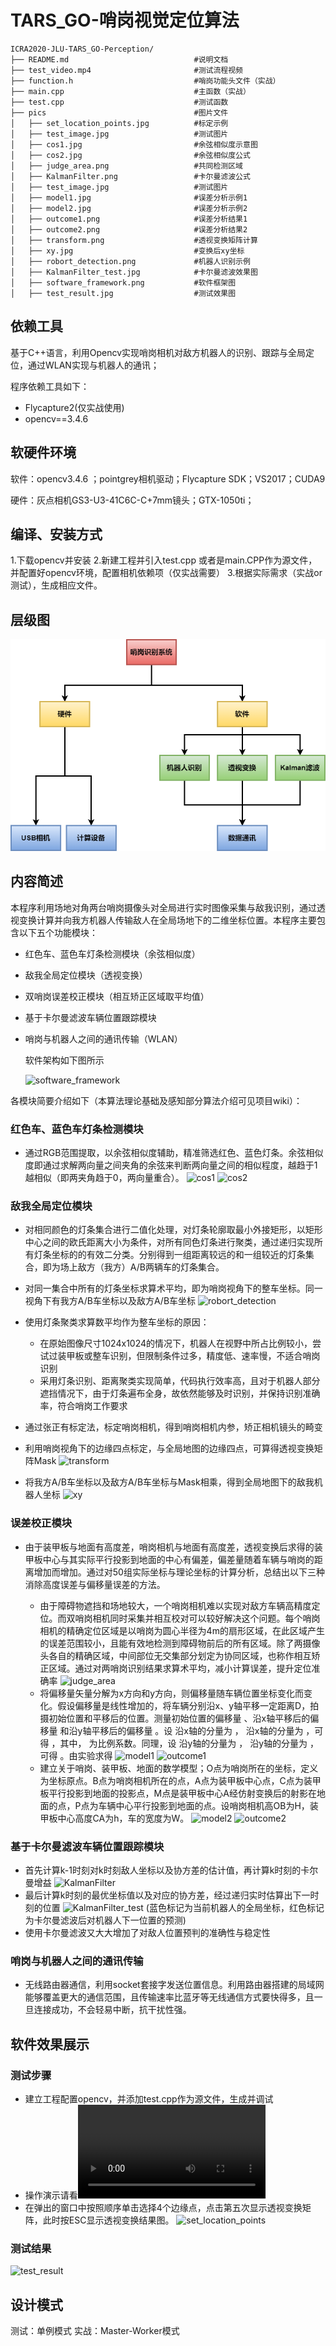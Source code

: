 
# TARS_GO-哨岗视觉定位算法

```
ICRA2020-JLU-TARS_GO-Perception/
├── README.md                            #说明文档
├── test_video.mp4                       #测试流程视频
├── function.h                           #哨岗功能头文件（实战）
├── main.cpp                             #主函数（实战）
├── test.cpp                             #测试函数
├── pics                                 #图片文件
│   ├── set_location_points.jpg          #标定示例
│   ├── test_image.jpg                   #测试图片
│   ├── cos1.jpg                         #余弦相似度示意图
│   ├── cos2.jpg                         #余弦相似度公式
│   ├── judge_area.png                   #共同检测区域
│   ├── KalmanFilter.png                 #卡尔曼滤波公式
│   ├── test_image.jpg                   #测试图片
│   ├── model1.jpg                       #误差分析示例1
│   ├── model2.jpg                       #误差分析示例2
│   ├── outcome1.png                     #误差分析结果1
│   ├── outcome2.png                     #误差分析结果2
│   ├── transform.png                    #透视变换矩阵计算
│   ├── xy.jpg                           #变换后xy坐标
│   ├── robort_detection.png             #机器人识别示例
│   ├── KalmanFilter_test.jpg            #卡尔曼滤波效果图
│   ├── software_framework.png           #软件框架图
│   ├── test_result.jpg                  #测试效果图
```



## 依赖工具

基于C++语言，利用Opencv实现哨岗相机对敌方机器人的识别、跟踪与全局定位，通过WLAN实现与机器人的通讯；

程序依赖工具如下：

* Flycapture2(仅实战使用)
* opencv==3.4.6

## 软硬件环境
软件：opencv3.4.6 ；pointgrey相机驱动；Flycapture SDK；VS2017；CUDA9  

硬件：灰点相机GS3-U3-41C6C-C+7mm镜头；GTX-1050ti；

## 编译、安装方式

1.下载opencv并安装
2.新建工程并引入test.cpp 或者是main.CPP作为源文件，并配置好opencv环境，配置相机依赖项（仅实战需要）
3.根据实际需求（实战or测试），生成相应文件。

## 层级图
![software](pics/software.png)

## 内容简述

本程序利用场地对角两台哨岗摄像头对全局进行实时图像采集与敌我识别，通过透视变换计算并向我方机器人传输敌人在全局场地下的二维坐标位置。本程序主要包含以下五个功能模块：

- 红色车、蓝色车灯条检测模块（余弦相似度）

- 敌我全局定位模块（透视变换）

- 双哨岗误差校正模块（相互矫正区域取平均值）

- 基于卡尔曼滤波车辆位置跟踪模块

- 哨岗与机器人之间的通讯传输（WLAN）

  

  软件架构如下图所示

  ![software_framework](pics/software_framework.png)

  


各模块简要介绍如下（本算法理论基础及感知部分算法介绍可见项目wiki）：

### 红色车、蓝色车灯条检测模块

* 通过RGB范围提取，以余弦相似度辅助，精准筛选红色、蓝色灯条。余弦相似度即通过求解两向量之间夹角的余弦来判断两向量之间的相似程度，越趋于1越相似（即两夹角趋于0，两向量重合）。
![cos1](pics/cos1.png)
![cos2](pics/cos2.png)

### 敌我全局定位模块

* 对相同颜色的灯条集合进行二值化处理，对灯条轮廓取最小外接矩形，以矩形中心之间的欧氏距离大小为条件，对所有同色灯条进行聚类，通过递归实现所有灯条坐标的的有效二分类。分别得到一组距离较远的和一组较近的灯条集合，即为场上敌方（我方）A/B两辆车的灯条集合。
* 对同一集合中所有的灯条坐标求算术平均，即为哨岗视角下的整车坐标。同一视角下有我方A/B车坐标以及敌方A/B车坐标
![robort_detection](pics/robort_detection.png)
* 使用灯条聚类求算数平均作为整车坐标的原因：
  * 在原始图像尺寸1024x1024的情况下，机器人在视野中所占比例较小，尝试过装甲板或整车识别，但限制条件过多，精度低、速率慢，不适合哨岗识别
  * 采用灯条识别、距离聚类实现简单，代码执行效率高，且对于机器人部分遮挡情况下，由于灯条遍布全身，故依然能够及时识别，并保持识别准确率，符合哨岗工作要求

* 通过张正有标定法，标定哨岗相机，得到哨岗相机内参，矫正相机镜头的畸变
* 利用哨岗视角下的边缘四点标定，与全局地图的边缘四点，可算得透视变换矩阵Mask
![transform](pics/transform.jpg)
* 将我方A/B车坐标以及敌方A/B车坐标与Mask相乘，得到全局地图下的敌我机器人坐标
![xy](pics/xy.jpg)

### 误差校正模块

* 由于装甲板与地面有高度差，哨岗相机与地面有高度差，透视变换后求得的装甲板中心与其实际平行投影到地面的中心有偏差，偏差量随着车辆与哨岗的距离增加而增加。通过对50组实际坐标与理论坐标的计算分析，总结出以下三种消除高度误差与偏移量误差的方法。

  * 由于障碍物遮挡和场地较大，一个哨岗相机难以实现对敌方车辆高精度定位。而双哨岗相机同时采集并相互校对可以较好解决这个问题。每个哨岗相机的精确定位区域是以哨岗为圆心半径为4m的扇形区域，在此区域产生的误差范围较小，且能有效地检测到障碍物前后的所有区域。除了两摄像头各自的精确区域，中间部位无交集部分划定为协同区域，也称作相互矫正区域。通过对两哨岗识别结果求算术平均，减小计算误差，提升定位准确率
 ![judge_area](pics/judge_area.png)
  * 将偏移量矢量分解为x方向和y方向，则偏移量随车辆位置坐标变化而变化。假设偏移量是线性增加的，将车辆分别沿x、y轴平移一定距离D，拍摄初始位置和平移后的位置。测量初始位置的偏移量 、沿x轴平移后的偏移量 和沿y轴平移后的偏移量 。设 沿x轴的分量为 ， 沿x轴的分量为 ，可得 ，其中， 为比例系数。同理，设 沿y轴的分量为 ， 沿y轴的分量为 ，可得 。由实验求得
   ![model1](pics/model1.png)
 ![outcome1](pics/outcome1.png)
  * 建立关于哨岗、装甲板、地面的数学模型；O点为哨岗所在的坐标，定义为坐标原点。B点为哨岗相机所在的点，A点为装甲板中心点，C点为装甲板平行投影到地面的投影点，M点是装甲板中心A经仿射变换后的射影在地面的点，P点为车辆中心平行投影到地面的点。设哨岗相机高OB为H，装甲板中心高度CA为h，车的宽度为W。
   ![model2](pics/model2.jpg)
 ![outcome2](pics/outcome2.png)

### 基于卡尔曼滤波车辆位置跟踪模块

* 首先计算k-1时刻对k时刻敌人坐标以及协方差的估计值，再计算k时刻的卡尔曼增益
![KalmanFilter](pics/KalmanFilter.png)
* 最后计算k时刻的最优坐标值以及对应的协方差，经过递归实时估算出下一时刻的位置
 ![KalmanFilter_test](pics/KalmanFilter_test.png)
(蓝色标记为当前机器人的全局坐标，红色标记为卡尔曼滤波后对机器人下一位置的预测)
* 使用卡尔曼滤波又大大增加了对敌人位置预判的准确性与稳定性
### 哨岗与机器人之间的通讯传输

* 无线路由器通信，利用socket套接字发送位置信息。利用路由器搭建的局域网能够覆盖更大的通信范围，且传输速率比蓝牙等无线通信方式要快得多，且一旦连接成功，不会轻易中断，抗干扰性强。



## 软件效果展示

### 测试步骤

* 建立工程配置opencv，并添加test.cpp作为源文件，生成并调试
* 操作演示请看![demo_video](demo_video.mp4)
* 在弹出的窗口中按照顺序单击选择4个边缘点，点击第五次显示透视变换矩阵，此时按ESC显示透视变换结果图。
  ![set_location_points](pics/set_location_points.jpg)
  



### 测试结果

![test_result](pics/test_result.png)



## 设计模式

测试：单例模式
实战：Master-Worker模式
